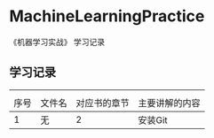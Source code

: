 # MachineLearningPractice
《机器学习实战》 学习记录



## 学习记录
<table><th><tr><td>序号</td><td>文件名</td><td>对应书的章节</td><td>主要讲解的内容</td></tr></th><tbody>
        <tr><td>1</td><td>无</td><td>2</td><td>安装Git</td></tr>
        
</tbody>
</table>
